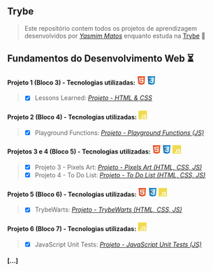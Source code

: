 ## Trybe

>Este repositório contem todos os projetos de aprendizagem desenvolvidos por _[Yasmim Matos](https://www.linkedin.com/in/yasmimmatos)_ enquanto estuda na [Trybe](https://www.betrybe.com/) :rocket:
>

## Fundamentos do Desenvolvimento Web :hourglass_flowing_sand:
#### Projeto 1 (Bloco 3) - Tecnologias utilizadas: <img alt="HTML5 logo" height="20" width="20" src="https://raw.githubusercontent.com/devicons/devicon/master/icons/html5/html5-original.svg">  <img alt="CSS logo" height="20" width="20" src="https://raw.githubusercontent.com/devicons/devicon/master/icons/css3/css3-original.svg">
>- [X] Lessons Learned: _[Projeto - HTML & CSS](https://github.com/Yasmim-Matos/trybe-projetos/tree/main/Projeto%201%20-%20Lessons%20Learned%20(HTML%20e%20CSS))_

#### Projeto 2 (Bloco 4) - Tecnologias utilizadas: <img alt="JS logo" height="20" width="20" src="https://raw.githubusercontent.com/devicons/devicon/master/icons/javascript/javascript-plain.svg">
>- [X] Playground Functions: _[Projeto - Playground Functions (JS)](https://github.com/Yasmim-Matos/trybe-projetos/tree/main/Projeto%202%20-%20Playground%20Functions%20(JS))_

#### Projetos 3 e 4 (Bloco 5) - Tecnologias utilizadas: <img alt="HTML5 logo" height="20" width="20" src="https://raw.githubusercontent.com/devicons/devicon/master/icons/html5/html5-original.svg">  <img alt="CSS logo" height="20" width="20" src="https://raw.githubusercontent.com/devicons/devicon/master/icons/css3/css3-original.svg"> <img alt="JS logo" height="20" width="20" src="https://raw.githubusercontent.com/devicons/devicon/master/icons/javascript/javascript-plain.svg">
>- [X] Projeto 3 - Pixels Art: _[Projeto - Pixels Art (HTML, CSS, JS)]()_
>- [X] Projeto 4 - To Do List: _[Projeto - To Do List (HTML, CSS, JS)]()_

#### Projeto 5 (Bloco 6) - Tecnologias utilizadas: <img alt="HTML5 logo" height="20" width="20" src="https://raw.githubusercontent.com/devicons/devicon/master/icons/html5/html5-original.svg">  <img alt="CSS logo" height="20" width="20" src="https://raw.githubusercontent.com/devicons/devicon/master/icons/css3/css3-original.svg"> <img alt="JS logo" height="20" width="20" src="https://raw.githubusercontent.com/devicons/devicon/master/icons/javascript/javascript-plain.svg">
>- [X] TrybeWarts: _[Projeto - TrybeWarts (HTML, CSS, JS)]()_

#### Projeto 6 (Bloco 7) - Tecnologias utilizadas: <img alt="JS logo" height="20" width="20" src="https://raw.githubusercontent.com/devicons/devicon/master/icons/javascript/javascript-plain.svg">
>- [X] JavaScript Unit Tests: _[Projeto - JavaScript Unit Tests (JS)]()_

#### [...]

